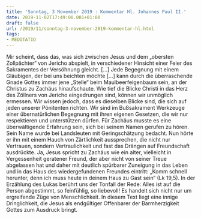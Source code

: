 ```yaml
---
title: 'Sonntag, 3 November 2019 : Kommentar Hl. Johannes Paul II.'
date: 2019-11-02T17:49:00.001+01:00
draft: false
url: /2019/11/sonntag-3-november-2019-kommentar-hl.html
tags: 
- MEDITATIO
---
```


Mir scheint, dass das, was sich zwischen Jesus und dem „obersten Zollpächter“ von Jericho abspielt, in verschiedener Hinsicht einer Feier des Sakramentes der Versöhnung gleicht. \[…\] Jede Begegnung mit einem Gläubigen, der bei uns beichten möchte \[…\] kann durch die überraschende Gnade Gottes immer jene „Stelle“ beim Maulbeerfeigenbaum sein, an der Christus zu Zachäus hinaufschaute. Wie tief die Blicke Christi in das Herz des Zöllners von Jericho eingedrungen sind, können wir unmöglich ermessen. Wir wissen jedoch, dass es dieselben Blicke sind, die sich auf jeden unserer Pönitenten richten. Wir sind im Bußsakrament Werkzeuge einer übernatürlichen Begegnung mit ihren eigenen Gesetzen, die wir nur respektieren und unterstützen dürfen. Für Zachäus musste es eine überwältigende Erfahrung sein, sich bei seinem Namen gerufen zu hören. Sein Name wurde bei Landsleuten mit Geringschätzung bedacht. Nun hörte er ihn mit einem Hauch von Zärtlichkeit aussprechen, die nicht nur Vertrauen, sondern Vertraulichkeit und fast das Drängen auf Freundschaft ausdrückte. Ja, Jesus spricht zu Zachäus wie ein alter, vielleicht in Vergessenheit geratener Freund, der aber nicht von seiner Treue abgelassen hat und daher mit deutlich spürbarer Zuneigung in das Leben und in das Haus des wiedergefundenen Freundes eintritt: „Komm schnell herunter, denn ich muss heute in deinem Haus zu Gast sein“ (Lk 19,5). In der Erzählung des Lukas berührt uns der Tonfall der Rede: Alles ist auf die Person abgestimmt, so feinfühlig, so liebevoll! Es handelt sich nicht nur um ergreifende Züge von Menschlichkeit. In diesem Text liegt eine innige Dringlichkeit, die Jesus als endgültiger Offenbarer der Barmherzigkeit Gottes zum Ausdruck bringt.